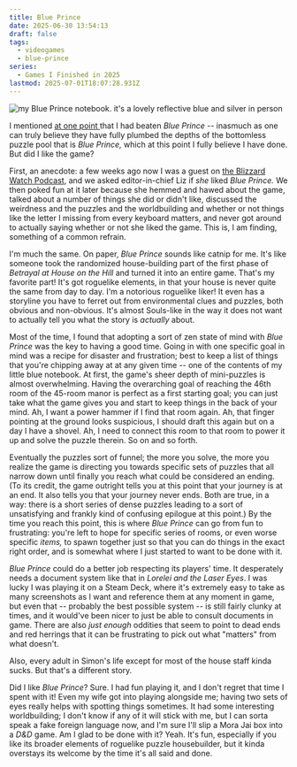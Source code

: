 ```yaml
---
title: Blue Prince
date: 2025-06-30 13:54:13
draft: false
tags:
  - videogames
  - blue-prince
series:
  - Games I Finished in 2025
lastmod: 2025-07-01T18:07:28.931Z
---
```

![my Blue Prince notebook. it's a lovely reflective blue and silver in person](/ob/posts/attachments/IMG_7504.jpeg)

I mentioned [at one point ](http://localhost:1313/posts/2025/06/clearly-not-out-of-my-way-enough/) that I had beaten *Blue Prince* -- inasmuch as one can truly believe they have fully plumbed the depths of the bottomless puzzle pool that is *Blue Prince,* which at this point I fully believe I have done. But did I like the game?

First, an anecdote: a few weeks ago now I was a guest on [the Blizzard Watch Podcast](https://blizzardwatch.com/2025/06/20/blizzard-watch-podcast-lorewalking-timewalking-delves-oh/), and we asked editor-in-chief Liz if *she* liked *Blue Prince.* We then poked fun at it later because she hemmed and hawed about the game, talked about a number of things she did or didn't like, discussed the weirdness and the puzzles and the worldbuilding and whether or not things like the letter I missing from every keyboard matters, and never got around to actually saying whether or not she liked the game. This is, I am finding, something of a common refrain.

I'm much the same. On paper, *Blue Prince* sounds like catnip for me. It's like someone took the randomized house-building part of the first phase of *Betrayal at House on the Hill* and turned it into an entire game. That's my favorite part! It's got roguelike elements, in that your house is never quite the same from day to day. I'm a notorious roguelike liker! It even has a storyline you have to ferret out from environmental clues and puzzles, both obvious and non-obvious. It's almost Souls-like in the way it does not want to actually tell you what the story is *actually* about.

Most of the time, I found that adopting a sort of zen state of mind with *Blue Prince* was the key to having a good time. Going in with one specific goal in mind was a recipe for disaster and frustration; best to keep a list of things that you're chipping away at at any given time -- one of the contents of my little blue notebook. At first, the game's sheer depth of mini-puzzles is almost overwhelming. Having the overarching goal of reaching the 46th room of the 45-room manor is perfect as a first starting goal; you can just take what the game gives you and start to keep things in the back of your mind. Ah, I want a power hammer if I find that room again. Ah, that finger pointing at the ground looks suspicious, I should draft this again but on a day I have a shovel. Ah, I need to connect this room to that room to power it up and solve the puzzle therein. So on and so forth.

Eventually the puzzles sort of funnel; the more you solve, the more you realize the game is directing you towards specific sets of puzzles that all narrow down until finally you reach what could be considered an ending. (To its credit, the game outright tells you at this point that your journey is at an end. It also tells you that your journey never ends. Both are true, in a way: there is a short series of dense puzzles leading to a sort of unsatisfying and frankly kind of confusing epilogue at this point.) By the time you reach this point, this is where *Blue Prince* can go from fun to frustrating: you're left to hope for specific series of rooms, or even worse specific *items,* to spawn together just so that you can do things in the exact right order, and is somewhat where I just started to want to be done with it.

*Blue Prince* could do a better job respecting its players' time. It desperately needs a document system like that in *Lorelei and the Laser Eyes*. I was lucky I was playing it on a Steam Deck, where it's extremely easy to take as many screenshots as I want and reference them at any moment in game, but even that -- probably the best possible system -- is still fairly clunky at times, and it would've been nicer to just be able to consult documents in game. There are also *just enough* oddities that seem to point to dead ends and red herrings that it can be frustrating to pick out what "matters" from what doesn't.

Also, every adult in Simon's life except for most of the house staff kinda sucks. But that's a different story.

Did I like *Blue Prince*? Sure. I had fun playing it, and I don't regret that time I spent with it! Even my wife got into playing alongside me; having two sets of eyes really helps with spotting things sometimes. It had some interesting worldbuilding; I don't know if any of it will stick with me, but I can sorta speak a fake foreign language now, and I'm sure I'll slip a Mora Jai box into a *D\&D* game. Am I glad to be done with it? Yeah. It's fun, especially if you like its broader elements of roguelike puzzle housebuilder, but it kinda overstays its welcome by the time it's all said and done.
